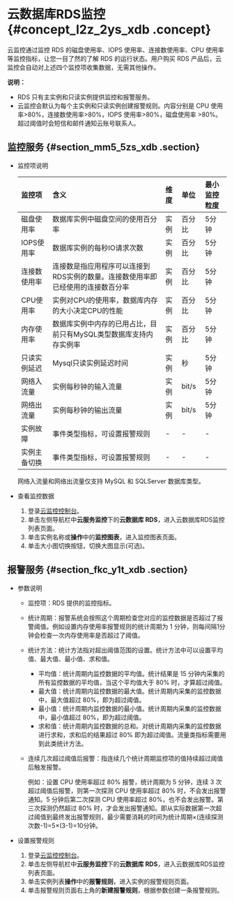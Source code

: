 # 云数据库RDS监控 {#concept_l2z_2ys_xdb .concept}

云监控通过监控 RDS 的磁盘使用率、IOPS 使用率、连接数使用率、CPU 使用率等监控指标，让您一目了然的了解 RDS 的运行状态。用户购买 RDS 产品后，云监控会自动对上述四个监控项收集数据，无需其他操作。

**说明：** 

-   RDS 只有主实例和只读实例提供监控和报警服务。
-   云监控会默认为每个主实例和只读实例创建报警规则。内容分别是 CPU 使用率\>80%，连接数使用率\>80%，IOPS 使用率\>80%，磁盘使用率 \>80%。超过阈值时会短信和邮件通知云账号联系人。

## 监控服务 {#section_mm5_5zs_xdb .section}

-   监控项说明

    |监控项|含义|维度|单位|最小监控粒度|
    |:--|:-|:-|:-|:-----|
    |磁盘使用率|数据库实例中磁盘空间的使用百分率|实例|百分比|5分钟|
    |IOPS使用率|数据库实例的每秒IO请求次数|实例|百分比|5分钟|
    |连接数使用率|连接数是指应用程序可以连接到RDS实例的数量。连接数使用率即已经使用的连接数百分率|实例|百分比|5分钟|
    |CPU使用率|实例对CPU的使用率，数据库内存的大小决定CPU的性能|实例|百分比|5分钟|
    |内存使用率|数据库实例中内存的已用占比，目前只有MySQL类型数据库支持内存实例率|实例|百分比|5分钟|
    |只读实例延迟|Mysql只读实例延迟时间|实例|秒|5分钟|
    |网络入流量|实例每秒钟的输入流量|实例|bit/s|5分钟|
    |网络出流量|实例每秒钟的输出流量|实例|bit/s|5分钟|
    |实例故障|事件类型指标，可设置报警规则|-|-|-|
    |实例主备切换|事件类型指标，可设置报警规则|-|-|-|

    网络入流量和网络出流量仅支持 MySQL 和 SQLServer 数据库类型。

-   查看监控数据
    1.  登录[云监控控制台](https://cloudmonitor.console.aliyun.com)。
    2.  单击左侧导航栏中**云服务监控**下的**云数据库 RDS**，进入云数据库RDS监控列表页面。
    3.  单击实例名称或**操作**中的**监控图表**，进入监控图表页面。
    4.  单击大小图切换按钮，切换大图显示\(可选\)。

## 报警服务 {#section_fkc_y1t_xdb .section}

-   参数说明
    -   监控项：RDS 提供的监控指标。
    -   统计周期：报警系统会按照这个周期检查您对应的监控数据是否超过了报警阈值。例如设置内存使用率报警规则的统计周期为 1 分钟，则每间隔1分钟会检查一次内存使用率是否超过了阈值。
    -   统计方法：统计方法指对超出阈值范围的设置。统计方法中可以设置平均值、最大值、最小值、求和值。
        -   平均值：统计周期内监控数据的平均值。统计结果是 15 分钟内采集的所有监控数据的平均值，当这个平均值大于 80% 时，才算超过阈值。
        -   最大值：统计周期内监控数据的最大值。统计周期内采集的监控数据中，最大值超过 80%，即为超过阈值。
        -   最小值：统计周期内监控数据的最小值。统计周期内采集的监控数据中，最小值超过 80%，即为超过阈值。
        -   求和值：统计周期内监控数据的总和。对统计周期内采集的监控数据进行求和，求和后的结果超过 80% 即为超过阈值。流量类指标需要用到此类统计方法。
    -   连续几次超过阈值后报警：指连续几个统计周期监控项的值持续超过阈值后触发报警。

        例如：设置 CPU 使用率超过 80% 报警，统计周期为 5 分钟，连续 3 次超过阈值后报警，则第一次探测 CPU 使用率超过 80% 时，不会发出报警通知。5 分钟后第二次探测 CPU 使用率超过 80%，也不会发出报警。第三次探测仍然超过 80% 时，才会发出报警通知。即从实际数据第一次超过阈值到最终发出报警规则，最少需要消耗的时间为统计周期×\(连续探测次数-1\)=5×\(3-1\)=10分钟。


-   设置报警规则
    1.  登录[云监控控制台](https://cloudmonitor.console.aliyun.com)。
    2.  单击左侧导航栏中**云服务监控**下的**云数据库 RDS**，进入云数据库RDS监控列表页面。
    3.  单击实例列表**操作**中的**报警规则**，进入实例的报警规则页面。
    4.  单击报警规则页面右上角的**新建报警规则**，根据参数创建一条报警规则。

